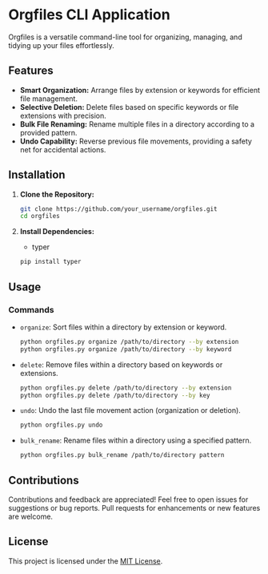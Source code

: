 # Orgfiles CLI Application

Orgfiles is a versatile command-line tool for organizing, managing, and tidying up your files effortlessly.

## Features

- **Smart Organization:** Arrange files by extension or keywords for efficient file management.
- **Selective Deletion:** Delete files based on specific keywords or file extensions with precision.
- **Bulk File Renaming:** Rename multiple files in a directory according to a provided pattern.
- **Undo Capability:** Reverse previous file movements, providing a safety net for accidental actions.

## Installation

1. **Clone the Repository:**

    ```bash
    git clone https://github.com/your_username/orgfiles.git
    cd orgfiles
    ```

2. **Install Dependencies:**

    - typer

    ```bash
    pip install typer
    ```

## Usage

### Commands

- `organize`: Sort files within a directory by extension or keyword.

    ```bash
    python orgfiles.py organize /path/to/directory --by extension
    python orgfiles.py organize /path/to/directory --by keyword
    ```

- `delete`: Remove files within a directory based on keywords or extensions.

    ```bash
    python orgfiles.py delete /path/to/directory --by extension
    python orgfiles.py delete /path/to/directory --by key
    ```

- `undo`: Undo the last file movement action (organization or deletion).

    ```bash
    python orgfiles.py undo
    ```

- `bulk_rename`: Rename files within a directory using a specified pattern.

    ```bash
    python orgfiles.py bulk_rename /path/to/directory pattern
    ```

## Contributions

Contributions and feedback are appreciated! Feel free to open issues for suggestions or bug reports. Pull requests for enhancements or new features are welcome.

## License

This project is licensed under the [MIT License](LICENSE).
